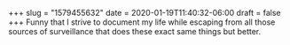+++
slug = "1579455632"
date = 2020-01-19T11:40:32-06:00
draft = false
+++
Funny that I strive to document my life while escaping from all those sources of surveillance that does these exact same things but better.